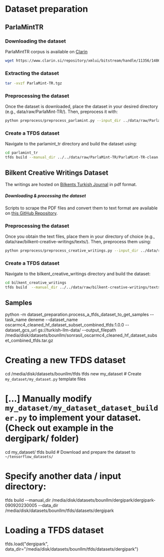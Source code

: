 # Dataset preparation

## ParlaMintTR

### Downloading the dataset
ParlaMintTR corpus is available on [Clarin](https://www.clarin.si/repository/xmlui/handle/11356/1486) 
```bash
wget https://www.clarin.si/repository/xmlui/bitstream/handle/11356/1486/ParlaMint-TR.tgz?sequence=25&isAllowed=y -O ParlaMint-TR.tgz
```

### Extracting the dataset
```bash
tar -xvzf ParlaMint-TR.tgz
```

### Preprocessing the dataset
Once the dataset is downloaded, place the dataset in your desired directory (e.g., data/raw/ParlaMint-TR/). Then, preprocess it with:
```bash
python preprocess/preprocess_parlamint.py --input_dir ../data/raw/ParlaMint-TR/ParlaMint-TR.txt --output_dir ../data/raw/ParlaMint-TR/ParlaMint-TR-clean --train_ratio 0.998
```

### Create a TFDS dataset
Navigate to the parlamint_tr directory and build the dataset using:
```bash
cd parlamint_tr
tfds build --manual_dir ../../data/raw/ParlaMint-TR/ParlaMint-TR-clean --data_dir ../../data/tfds/parlamint_tr
```

## Bilkent Creative Writings Dataset
The writings are hosted on [Bilkents Turkish Journal](https://stars.bilkent.edu.tr/turkce/) in pdf format.  
##### Downloading & processing the dataset
Scripts to scrape the PDF files and convert them to text format are available on [this GitHub Repository](https://github.com/selimfirat/bilkent-turkish-writings-dataset.git).

### Preprocessing the dataset
Once you obtain the text files, place them in your directory of choice (e.g., data/raw/bilkent-creative-writings/texts/). Then, preprocess them using:

```bash
python preprocess/preprocess_creative_writings.py --input_dir ../data/raw/bilkent-creative-writings/texts --output_dir ../data/raw/bilkent-creative-writings/texts_clean --train_ratio 0.98
```

### Create a TFDS dataset
Navigate to the bilkent_creative_writings directory and build the dataset:
```bash
cd bilkent_creative_writings
tfds build  --manual_dir ../../data/raw/bilkent-creative-writings/texts_clean/ --data_dir ../../data/tfds/bilkent_creative_writings
```

## Samples

python -m dataset_preparation.process_a_tfds_dataset_to_get_samples --task_name deneme --dataset_name oscarmc4_cleaned_hf_dataset_subset_combined_tfds:1.0.0 --dataset_gcs_url gs://turkish-llm-data/ --output_filepath /media/disk/datasets/bounllm/sonrasil_oscarmc4_cleaned_hf_dataset_subset_combined_tfds.tar.gz

# Creating a new TFDS dataset

cd /media/disk/datasets/bounllm/tfds
tfds new my_dataset  # Create `my_dataset/my_dataset.py` template files
# [...] Manually modify `my_dataset/my_dataset_dataset_builder.py` to implement your dataset. (Check out example in the dergipark/ folder)
cd my_dataset/
tfds build  # Download and prepare the dataset to `~/tensorflow_datasets/`

# Specify another data / input directory:
tfds build --manual_dir /media/disk/datasets/bounllm/dergipark/dergipark-090920230005 --data_dir /media/disk/datasets/bounllm/tfds/datasets/dergipark

# Loading a TFDS dataset
tfds.load("dergipark", data_dir="/media/disk/datasets/bounllm/tfds/datasets/dergipark")
